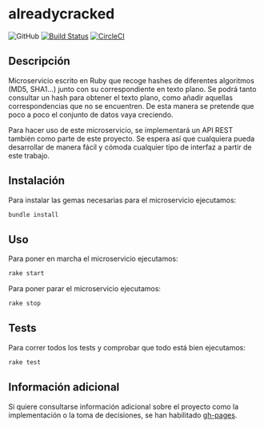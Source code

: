 # alreadycracked
![GitHub](https://img.shields.io/github/license/AlvaroGarciaJaen/alreadycracked)
[![Build Status](https://travis-ci.com/AlvaroGarciaJaen/alreadycracked.svg?branch=master)](https://travis-ci.com/AlvaroGarciaJaen/alreadycracked)
[![CircleCI](https://circleci.com/gh/AlvaroGarciaJaen/alreadycracked.svg?style=svg)](https://circleci.com/gh/AlvaroGarciaJaen/alreadycracked)

## Descripción
Microservicio escrito en Ruby que recoge hashes de diferentes
algoritmos (MD5, SHA1...) junto con su correspondiente en texto plano. Se podrá
tanto consultar un hash para obtener el texto plano, como añadir aquellas
correspondencias que no se encuentren. De esta manera se pretende que poco a
poco el conjunto de datos vaya creciendo.

Para hacer uso de este microservicio, se implementará un API REST también como
parte de este proyecto. Se espera así que cualquiera pueda desarrollar de manera
fácil y cómoda cualquier tipo de interfaz a partir de este trabajo.

## Instalación
Para instalar las gemas necesarias para el microservicio ejecutamos:

```bash
bundle install
```

## Uso
Para poner en marcha el microservicio ejecutamos:
```bash
rake start
```

Para poner parar el microservicio ejecutamos:
```bash
rake stop
```

## Tests
Para correr todos los tests y comprobar que todo está bien ejecutamos:
```bash
rake test
```

## Información adicional
Si quiere consultarse información adicional sobre el proyecto como la
implementación o la toma de decisiones, se han habilitado [gh-pages](https://alvaro.network/alreadycracked).
